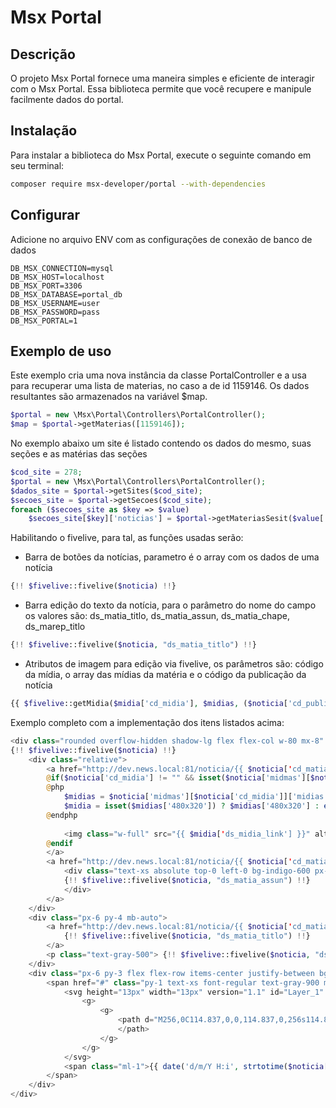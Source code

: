 # Msx Portal

## Descrição

O projeto Msx Portal fornece uma maneira simples e eficiente de interagir com o Msx Portal. Essa biblioteca permite que você recupere e manipule facilmente dados do portal.

## Instalação

Para instalar a biblioteca do Msx Portal, execute o seguinte comando em seu terminal:

```bash
composer require msx-developer/portal --with-dependencies
```

## Configurar

Adicione no arquivo ENV com as configurações de conexão de banco de dados

```
DB_MSX_CONNECTION=mysql
DB_MSX_HOST=localhost
DB_MSX_PORT=3306
DB_MSX_DATABASE=portal_db
DB_MSX_USERNAME=user
DB_MSX_PASSWORD=pass
DB_MSX_PORTAL=1
```

## Exemplo de uso

Este exemplo cria uma nova instância da classe PortalController e a usa para recuperar uma lista de materias, no caso a de id 1159146. Os dados resultantes são armazenados na variável $map.

```php
$portal = new \Msx\Portal\Controllers\PortalController();
$map = $portal->getMaterias([1159146]);
```

No exemplo abaixo um site é listado contendo os dados do mesmo, suas seções e as matérias das seções

```php
$cod_site = 278;
$portal = new \Msx\Portal\Controllers\PortalController();
$dados_site = $portal->getSites($cod_site);
$secoes_site = $portal->getSecoes($cod_site);
foreach ($secoes_site as $key => $value) 
    $secoes_site[$key]['noticias'] = $portal->getMateriasSesit($value['cd_sesit']);
```

Habilitando o fivelive, para tal, as funções usadas serão:

 - Barra de botões da notícias, parametro é o array com os dados de uma notícia
```php
{!! $fivelive::fivelive($noticia) !!} 
```
 - Barra edição do texto da notícia, para o parâmetro do nome do campo os valores são: ds_matia_titlo, ds_matia_assun, ds_matia_chape, ds_marep_titlo
```php
{!! $fivelive::fivelive($noticia, "ds_matia_titlo") !!} 
```

 - Atributos de imagem para edição via fivelive, os parâmetros são: código da mídia, o array das mídias da matéria e o código da publicação da notícia
```php
{{ $fivelive::getMidia($midia['cd_midia'], $midias, ($noticia['cd_publi'] ?? null) ) }} 
```

Exemplo completo com a implementação dos itens listados acima:

```php
<div class="rounded overflow-hidden shadow-lg flex flex-col w-80 mx-8" data-mode="load">    
{!! $fivelive::fivelive($noticia) !!}
    <div class="relative"> 
        <a href="http://dev.news.local:81/noticia/{{ $noticia['cd_matia'] }}">
        @if($noticia['cd_midia'] != "" && isset($noticia['midmas'][$noticia['cd_midia']]))
        @php 
            $midias = $noticia['midmas'][$noticia['cd_midia']]['midias']; 
            $midia = isset($midias['480x320']) ? $midias['480x320'] : end($midias);
        @endphp
           
            <img class="w-full" src="{{ $midia['ds_midia_link'] }}" alt="{{ $midia['ds_midia'] }}" {{ $fivelive::getMidia($midia['cd_midia'], $midias, ($noticia['cd_publi'] ?? null) ) }}>
        @endif
        </a>
        <a href="http://dev.news.local:81/noticia/{{ $noticia['cd_matia'] }}">
            <div class="text-xs absolute top-0 left-0 bg-indigo-600 px-4 py-2 text-white mt-3 mr-3 hover:bg-white hover:text-indigo-600 transition duration-500 ease-in-out">
            {!! $fivelive::fivelive($noticia, "ds_matia_assun") !!}
            </div>
        </a>
    </div>
    <div class="px-6 py-4 mb-auto">
        <a href="http://dev.news.local:81/noticia/{{ $noticia['cd_matia'] }}" class="font-medium text-lg inline-block hover:text-indigo-600 transition duration-500 ease-in-out inline-block mb-2">
            {!! $fivelive::fivelive($noticia, "ds_matia_titlo") !!}
        </a>
        <p class="text-gray-500"> {!! $fivelive::fivelive($noticia, "ds_matia_chape") !!} </p>
    </div>
    <div class="px-6 py-3 flex flex-row items-center justify-between bg-gray-100">
        <span href="#" class="py-1 text-xs font-regular text-gray-900 mr-1 flex flex-row items-center">
            <svg height="13px" width="13px" version="1.1" id="Layer_1" xmlns="http://www.w3.org/2000/svg" xmlns:xlink="http://www.w3.org/1999/xlink" x="0px" y="0px" viewBox="0 0 512 512" style="enable-background:new 0 0 512 512;" xml:space="preserve">
                <g>
                    <g>
                        <path d="M256,0C114.837,0,0,114.837,0,256s114.837,256,256,256s256-114.837,256-256S397.163,0,256,0z M277.333,256 c0,11.797-9.536,21.333-21.333,21.333h-85.333c-11.797,0-21.333-9.536-21.333-21.333s9.536-21.333,21.333-21.333h64v-128 c0-11.797,9.536-21.333,21.333-21.333s21.333,9.536,21.333,21.333V256z">
                        </path>
                    </g>
                </g>
            </svg>
            <span class="ml-1">{{ date('d/m/Y H:i', strtotime($noticia['dt_matia_publi'])) }}</span>
        </span>
    </div>
</div>

```